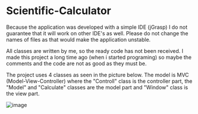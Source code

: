 # Scientific-Calculator

Because the application was developed with a simple IDE (jGrasp) I do not guarantee that it will work on other IDE's as well. Please do not change the names of files as that would make the application unstable.

All classes are written by me, so the ready code has not been received. I made this project a long time ago (when i started programing) so maybe the comments and the code are not as good as they must be.

The project uses 4 classes as seen in the picture below. The model is MVC (Model-View-Controller) where the "Controll" class is the controller part, the "Model" and "Calculate" classes are the model part and "Window" class is the view part.

![image](https://user-images.githubusercontent.com/57143439/134562265-132820cc-8d3e-43c9-aae9-def61126b62d.png)
